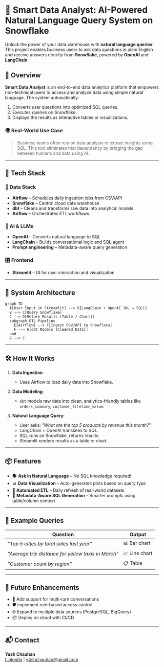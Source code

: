 
# 🧠 Smart Data Analyst: AI-Powered Natural Language Query System on Snowflake

Unlock the power of your data warehouse with **natural language queries**! This project enables business users to ask data questions in plain English and receive answers directly from **Snowflake**, powered by **OpenAI** and **LangChain**.

## 🚀 Overview

**Smart Data Analyst** is an end-to-end data analytics platform that empowers non-technical users to access and analyze data using simple natural language. The system automatically:

1. Converts user questions into optimized SQL queries.
2. Executes queries on Snowflake.
3. Displays the results as interactive tables or visualizations.

### 🌍 Real-World Use Case

> Business teams often rely on data analysts to extract insights using SQL. This tool eliminates that dependency by bridging the gap between humans and data using AI.

---

## 🧱 Tech Stack

### 💾 Data Stack
- **Airflow** – Schedules daily ingestion jobs from CSV/API
- **Snowflake** – Central cloud data warehouse
- **dbt** – Cleans and transforms raw data into analytical models
- **Airflow** – Orchestrates ETL workflows

### 🤖 AI & LLMs
- **OpenAI** – Converts natural language to SQL
- **LangChain** – Builds conversational logic and SQL agent
- **Prompt engineering** – Metadata-aware query generation

### 🎛️ Frontend
- **Streamlit** – UI for user interaction and visualization

---

## 🔧 System Architecture

```mermaid
graph TD
  A[User Input in Streamlit] --> B[LangChain + OpenAI (NL → SQL)]
  B --> C[Query Snowflake]
  C --> D[Return Results (Table / Chart)]
  subgraph ETL Pipeline
    E[Airflow] --> F[Ingest CSV/API to Snowflake]
    F --> G[dbt Models (Cleaned Data)]
  end
  G --> C
```

---

## 🛠️ How It Works

1. **Data Ingestion**:
   - Uses Airflow to load daily data into Snowflake.
  
2. **Data Modeling**:
   - `dbt` models raw data into clean, analytics-friendly tables like `orders_summary`, `customer_lifetime_value`.

3. **Natural Language Query**:
   - User asks: _"What are the top 5 products by revenue this month?"_
   - LangChain + OpenAI translates to SQL.
   - SQL runs on Snowflake, returns results.
   - Streamlit renders results as a table or chart.

---

## 📦 Features

- 🗣️ **Ask in Natural Language** – No SQL knowledge required!
- 📊 **Data Visualization** – Auto-generates plots based on query type
- 🔄 **Automated ETL** – Daily refresh of real-world datasets
- 🧠 **Metadata-Aware SQL Generation** – Smarter prompts using table/column context

---

## 🧪 Example Queries

| Question | Output |
|---------|--------|
| _"Top 5 cities by total sales last year"_ | 📊 Bar chart |
| _"Average trip distance for yellow taxis in March"_ | 📈 Line chart |
| _"Customer count by region"_ | 📋 Table |

---

## 🧰 Future Enhancements

- 🧩 Add support for multi-turn conversations
- 🛡️ Implement role-based access control
- 🌐 Expand to multiple data sources (PostgreSQL, BigQuery)
- 📦 Deploy on cloud with CI/CD

---

## 📬 Contact

**Yash Chauhan**  
[LinkedIn](https://www.linkedin.com/in/yash-chauhan-dev) | y4shchauhan@gmail.com
